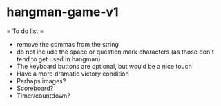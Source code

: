 # hangman-game-v1

= To do list =

* remove the commas from the string
* do not include the space or question mark characters (as those don't tend to get used in hangman) 
* The keyboard buttons are optional, but would be a nice touch
* Have a more dramatic victory condition
* Perhaps images?
* Scoreboard?
* Timer/countdown?
